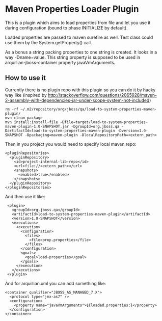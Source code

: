 # Maven Properties Loader Plugin #

This is a plugin which aims to load properties from file and let you use it during configuration (bound to phase INITIALIZE by default).

Loaded properties are passed to maven surefire as well. Test class could use them by the System.getProperty() call.

As a bonus a string packing properties to one string is created. It looks in a way -Dname=value. This string property is supposed to be used in arquillian-jboss-container property javaVmArguments.

## How to use it ##

Currently there is no plugin repo with this plugin so you can do it by hacky way like (inspired by http://stackoverflow.com/questions/2065928/maven-2-assembly-with-dependencies-jar-under-scope-system-not-included)

    rm -rf ~/.m2/repository/org/jboss/qa/load-to-system-properties-maven-plugin/
    mvn clean package
    mvn install:install-file -Dfile=target/load-to-system-properties-maven-plugin-1.0-SNAPSHOT.jar -DgroupId=org.jboss.qa -DartifactId=load-to-system-properties-maven-plugin -Dversion=1.0-SNAPSHOT -Dpackaging=maven-plugin -DlocalRepositoryPath=<extern_path>

Then in you project you would need to specify local maven repo:

    <pluginRepositories>
      <pluginRepository>
        <id>project-internal-lib-repo</id>
        <url>file://<extern_path></url>
        <snapshots>
          <enabled>true</enabled>
        </snapshots>
      </pluginRepository>
    </pluginRepositories>

And then use it like:

     <plugin>
       <groupId>org.jboss.qa</groupId>
       <artifactId>load-to-system-properties-maven-plugin</artifactId>
       <version>1.0-SNAPSHOT</version>
       <executions>
         <execution>
           <configuration>
             <files>
               <file>prop.properties</file>
             </files>
           </configuration>
           <goals>
             <goal>load-properties</goal>
           </goals>
         </execution>
       </executions>
     </plugin>

And for arquillian.xml you can add something like:

    <container qualifier="JBOSS_AS_MANAGED_7.X">
      <protocol type="jmx-as7" />
      <configuration>
        <property name="javaVmArguments">${loaded.properties:}</property>
      </configuration>
    </container>
